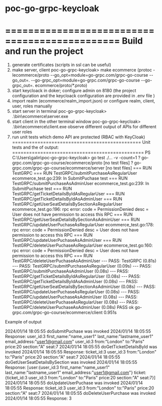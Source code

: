 # poc-go-grpc-keycloak

==============================================
Build and run the project
===============================================

1. generate certificates (scripts in ssl can be useful)
2. make server, client 
poc-go-grpc-keycloak> make ecommerce
(protoc -Iecommerce/proto --go_opt=module=go-grpc.com/grpc-go-course --go_out=. --go-grpc_opt=module=go-grpc.com/grpc-go-course --go-grpc_out=. ecommerce/proto/*.proto)
3. start keycloack in doker; configure admin on 8180 (the project configuration and the keycloack configuration are provided in .env file )
4. import realm (ecommerce/realm_import.json) or configure realm, client, user, roles manually
5. start server in terminal
poc-go-grpc-keycloak>  .\bin\ecommerce\server.exe
6. start client in the other terminal window
poc-go-grpc-keycloak> .\bin\ecommerce\client.exe
observe different output of APIs for different user roles
7. run unit tests which demo API are protected (RBAC with KeyCloak)
==============================================
Unit tests and the of output:
===============================================
PS C:\Users\galin\poc-go-grpc-keycloak> go test ./... -v -count=1 
?       go-grpc.com/grpc-go-course/ecommerce/proto      [no test files]
?       go-grpc.com/grpc-go-course/ecommerce/server     [no test files]
=== RUN   TestGRPC
=== RUN   TestGRPC/submitPurchaseAsRegularUser
    ecommerce_test.go:239: In SubmitPuchase test
=== RUN   TestGRPC/submitPurchaseAsAdminUser
    ecommerce_test.go:239: In SubmitPuchase test
=== RUN   TestGRPC/getTicketDetailsByIdAsRegularUser
=== RUN   TestGRPC/getTicketDetailsByIdAsAdminUser
=== RUN   TestGRPC/getUserSeatDetailsBySectionAsRegularUser
    ecommerce_test.go:196: rpc error: code = PermissionDenied desc = User does not have permission to access this RPC
=== RUN   TestGRPC/getUserSeatDetailsBySectionAsAdminUser
=== RUN   TestGRPC/updateUserPuchaseAsRegularUser
    ecommerce_test.go:178: rpc error: code = PermissionDenied desc = User does not have permission to access this RPC
=== RUN   TestGRPC/updateUserPuchaseAsAdminUser
=== RUN   TestGRPC/deleteUserPuchaseAsRegularUser
    ecommerce_test.go:160: rpc error: code = PermissionDenied desc = User does not have permission to access this RPC
=== RUN   TestGRPC/deleteUserPuchaseAsAdminUser
--- PASS: TestGRPC (0.81s)
    --- PASS: TestGRPC/submitPurchaseAsRegularUser (0.09s)
    --- PASS: TestGRPC/submitPurchaseAsAdminUser (0.08s)
    --- PASS: TestGRPC/getTicketDetailsByIdAsRegularUser (0.08s)
    --- PASS: TestGRPC/getTicketDetailsByIdAsAdminUser (0.08s)
    --- PASS: TestGRPC/getUserSeatDetailsBySectionAsAdminUser (0.08s)
    --- PASS: TestGRPC/updateUserPuchaseAsRegularUser (0.08s)
    --- PASS: TestGRPC/updateUserPuchaseAsAdminUser (0.08s)
    --- PASS: TestGRPC/deleteUserPuchaseAsRegularUser (0.08s)
    --- PASS: TestGRPC/deleteUserPuchaseAsAdminUser (0.08s)
PASS
ok      go-grpc.com/grpc-go-course/ecommerce/client     0.951s

Example of output

2024/01/14 18:05:55 doSubmitPuchase was invoked
2024/01/14 18:05:55 Response: user_id:3 first_name:"name_user1" last_name:"lastname_user1" email_address:"user1@gmail.com" user_id:3 from:"London" to:"Paris" price:20 section:"A" seat:7
2024/01/14 18:05:55 doGetTicketDetailsById was invoked
2024/01/14 18:05:55 Response: ticket_id:3 user_id:3 from:"London" to:"Paris" price:20 section:"A" seat:7
2024/01/14 18:05:55 doGetUserSeatDetailsBySection was invoked
2024/01/14 18:05:55 Response: [user:{user_id:3 first_name:"name_user1" last_name:"lastname_user1" email_address:"user1@gmail.com"} ticket:{ticket_id:3 user_id:3 from:"London" to:"Paris" price:20 section:"A" seat:7}] 
2024/01/14 18:05:55 doUpdateUserPuchase was invoked
2024/01/14 18:05:55 Response: ticket_id:3 user_id:3 from:"London" to:"Paris" price:20 section:"A" seat:7
2024/01/14 18:05:55 doDeleteUserPurchase was invoked
2024/01/14 18:05:55 Response: 3